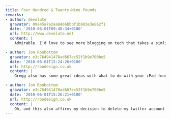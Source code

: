 ```yaml
---
title: Four Hundred & Twenty-Nine Pounds
remarks:
- author: devolute
  gravatar: 09a45a7a2aa8466bbbf1b983e3e862f1
  date: '2010-06-01T09:48:34+0100'
  url: http://www.devolute.net
  content: |
    Admirable. I'd love to see more blogging on tech that takes a simliar slant.

- author: Jon Roobottom
  gravatar: e3c764941478ad667ec52f1b9e700be5
  date: '2010-06-01T15:24:26+0100'
  url: http://roodesign.co.uk
  content: |
    Gregg also has some great ideas with what to do with your iPad fund. I'm spending my fund on printing for my wedding.

- author: Jon Roobottom
  gravatar: e3c764941478ad667ec52f1b9e700be5
  date: '2010-06-01T15:26:21+0100'
  url: http://roodesign.co.uk
  content: |
    Oh, and this also affirms my decision to delete my twitter account.
---
```

